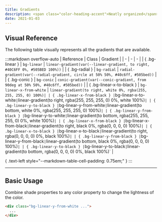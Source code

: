 ```yaml
---
title: Gradients
description: <span class="color-heading-accent">Neatly organized</span> visual <br class="hidden sm.inline">reference for all gradients
date: 2021-01-03
---
```



## Visual Reference

The following table visually represents all the gradients that are available.

:::markdown overflow-auto
| Reference | Class | Gradient |
| - | - | - |
| { .bg-linear } | `bg-linear` | `linear-gradient(var(--linear-gradient, to right, #40C6FF 0%, #505BED 100%))` |
| { .bg-radial } | `bg-radial` | `radial-gradient(var(--radial-gradient, circle at 50% 50%, #40c6ff, #505bed))` |
| { .bg-conic } | `bg-conic` | `conic-gradient(var(--conic-gradient, from 90deg at 50% 50%, #40c6ff, #505bed))` |
| { .bg-linear-x-to-black } | `bg-linear-x-from-white` | `linear-gradient(to right, white 0%, rgba(255, 255, 255, 0) 100%)`</code></span>` |
| { .bg-linear-x-from-black } | `bg-linear-x-to-white` | `linear-gradient(to right, rgba(255, 255, 255, 0) 0%, white 100%)` |
| { .bg-linear-y-to-black } | `bg-linear-y-from-white` | `linear-gradient(to bottom, white 0%, rgba(255, 255, 255, 0) 100%)` |
| { .bg-linear-y-from-black } | `bg-linear-y-to-white` | `linear-gradient(to bottom, rgba(255, 255, 255, 0) 0%, white 100%)` |
| { .bg-linear-x-from-black } | `bg-linear-x-from-black` | `linear-gradient(to right, black 0%, rgba(0, 0, 0, 0) 100%)` |
| { .bg-linear-x-to-black } | `bg-linear-x-to-black` | `linear-gradient(to right, rgba(0, 0, 0, 0) 0%, black 100%)` |
| { .bg-linear-y-from-black } | `bg-linear-y-from-black` | `linear-gradient(to bottom, black 0%, rgba(0, 0, 0, 0) 100%)` |
| { .bg-linear-y-to-black } | `bg-linear-y-to-black` | `linear-gradient(to bottom, rgba(0, 0, 0, 0) 0%, black 100%)` |

{ .text-left style="--markdown-table-cell-padding: 0.75em;" }
:::



---

## Basic Usage

Combine shade properties to any color property to change the lightness of the color.

```html
<div class="bg-linear-y-from-white ...">
  ...
</div>
```

